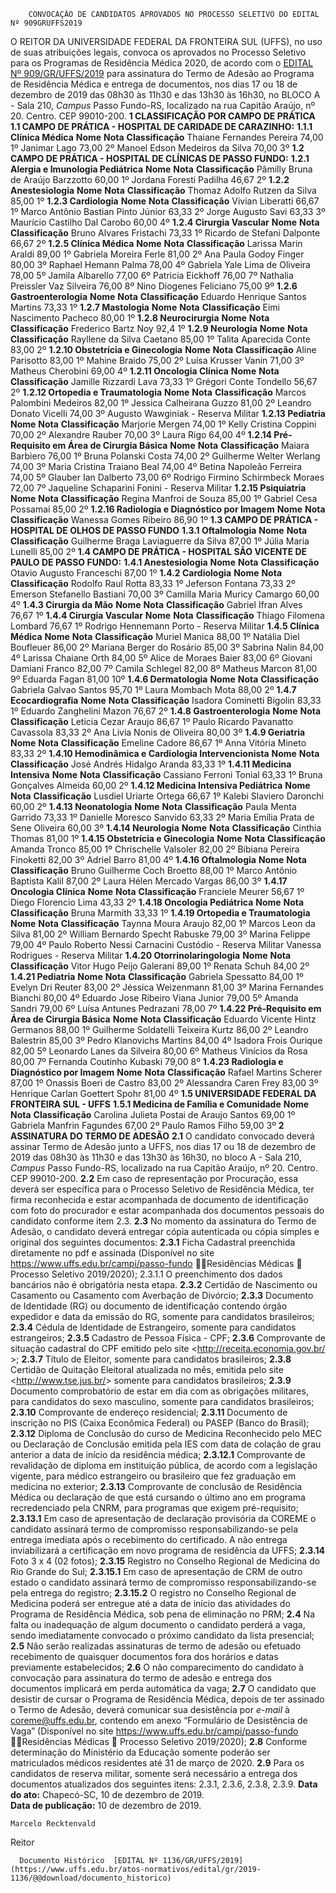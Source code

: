         CONVOCAÇÃO DE CANDIDATOS APROVADOS NO PROCESSO SELETIVO DO EDITAL Nº 909GRUFFS2019  

 O REITOR DA UNIVERSIDADE FEDERAL DA FRONTEIRA SUL (UFFS), no uso de suas atribuições legais, convoca os aprovados no Processo Seletivo para os Programas de Residência Médica 2020, de acordo com o [EDITAL Nº 909/GR/UFFS/2019](https://www.uffs.edu.br/atos-normativos/edital/gr/2019-0909) para assinatura do Termo de Adesão ao Programa de Residência Médica e entrega de documentos, nos dias 17 ou 18 de dezembro de 2019 das 08h30 às 11h30 e das 13h30 às 16h30, no BLOCO A - Sala 210, *Campus*  Passo Fundo-RS, localizado na rua Capitão Araújo, nº 20. Centro. CEP 99010-200.  **1 CLASSIFICAÇÃO POR CAMPO DE PRÁTICA**  **1.1 CAMPO DE PRÁTICA - HOSPITAL DE CARIDADE DE CARAZINHO:** **1.1.1 Clínica Médica**     **Nome**   **Nota**   **Classificação**     Thaiane Fernandes Pereira   74,00   1º     Janimar Lago   73,00   2º     Manoel Edson Medeiros da Silva   70,00   3º      **1.2 CAMPO DE PRÁTICA - HOSPITAL DE CLÍNICAS DE PASSO FUNDO:** **1.2.1 Alergia e Imunologia Pediátrica**     **Nome**   **Nota**   **Classificação**     Pâmilly Bruna de Araújo Barzzotto   60,00   1º     Jordana Foresti Padilha   46,67   2º     **1.2.2 Anestesiologia**     **Nome**   **Nota**   **Classificação**     Thomaz Adolfo Rutzen da Silva   85,00   1º     **1.2.3 Cardiologia**     **Nome**   **Nota**   **Classificação**     Vivian Liberatti   66,67   1º     Marco Antônio Bastian Pinto Júnior   63,33   2º     Jorge Augusto Savi   63,33   3º     Maurício Castilho Dal Carobo   60,00   4º     **1.2.4 Cirurgia Vascular**     **Nome**   **Nota**   **Classificação**     Bruno Alvares Fristachi   73,33   1º     Ricardo de Stefani Dalponte   66,67   2º     **1.2.5 Clínica Médica**     **Nome**   **Nota**   **Classificação**     Larissa Marin Araldi   89,00   1º     Gabriela Moreira Ferle   81,00   2º     Ana Paula Godoy Finger   80,00   3º     Raphael Hemann Palma   78,00   4º     Gabriela Yale Lima de Oliveira   78,00   5º     Jamila Albarello   77,00   6º     Patricia Eickhoff   76,00   7º     Nathalia Preissler Vaz Silveira   76,00   8º     Nino Diogenes Feliciano   75,00   9º     **1.2.6 Gastroenterologia**     **Nome**   **Nota**   **Classificação**     Eduardo Henrique Santos Martins   73,33   1º     **1.2.7 Mastologia**     **Nome**   **Nota**   **Classificação**     Eimi Nascimento Pacheco   80,00   1º     **1.2.8 Neurocirurgia**     **Nome**   **Nota**   **Classificação**     Frederico Bartz Noy   92,4   1º     **1.2.9 Neurologia**     **Nome**   **Nota**   **Classificação**     Rayllene da Silva Caetano   85,00   1º     Talita Aparecida Conte   83,00   2º     **1.2.10 Obstetrícia e Ginecologia**     **Nome**   **Nota**   **Classificação**     Aline Parisotto   83,00   1º     Mahine Braido   75,00   2º     Luísa Krusser Vanin   71,00   3º     Matheus Cherobini   69,00   4º     **1.2.11 Oncologia Clínica**     **Nome**   **Nota**   **Classificação**     Jamille Rizzardi Lava   73,33   1º     Grégori Conte Tondello   56,67   2º     **1.2.12 Ortopedia e Traumatologia**     **Nome**   **Nota**   **Classificação**     Marcos Palombini Medeiros   82,00   1º     Jessica Calheirana Guzzo   81,00   2º     Leandro Donato Vicelli   74,00   3º     Augusto Wawginiak   -   Reserva Militar     **1.2.13 Pediatria**     **Nome**   **Nota**   **Classificação**     Marjorie Mergen   74,00   1º     Kelly Cristina Coppini   70,00   2º     Alexandre Rauber   70,00   3º     Laura Rigo   64,00   4º     **1.2.14 Pré-Requisito em Área de Cirurgia Básica**     **Nome**   **Nota**   **Classificação**     Maiara Barbiero   76,00   1º     Bruna Polanski Costa   74,00   2º     Guilherme Welter Werlang   74,00   3º     Maria Cristina Traiano Beal   74,00   4º     Betina Napoleão Ferreira   74,00   5º     Glauber Ian Dalberto   73,00   6º     Rodrigo Firmino Schirmbeck Moraes   72,00   7º     Jaqueline Schaparini Fonini   -   Reserva Militar     **1.2.15 Psiquiatria**     **Nome**   **Nota**   **Classificação**     Regina Manfroi de Souza   85,00   1º     Gabriel Cesa Possamai   85,00   2º     **1.2.16 Radiologia e Diagnóstico por Imagem**     **Nome**   **Nota**   **Classificação**     Wanessa Gomes Ribeiro   86,90   1º      **1.3 CAMPO DE PRÁTICA - HOSPITAL DE OLHOS DE PASSO FUNDO** **1.3.1 Oftalmologia**     **Nome**   **Nota**   **Classificação**     Guilherme Braga Laviaguerre da Silva   87,00   1º     Júlia Maria Lunelli   85,00   2º      **1.4 CAMPO DE PRÁTICA - HOSPITAL SÃO VICENTE DE PAULO DE PASSO FUNDO:** **1.4.1 Anestesiologia**     **Nome**   **Nota**   **Classificação**     Otavio Augusto Franceschi   87,00   1º     **1.4.2 Cardiologia**     **Nome**   **Nota**   **Classificação**     Rodolfo Raul Rotta   83,33   1º     Jeferson Fontana   73,33   2º     Emerson Stefanello Bastiani   70,00   3º     Camilla Maria Muricy Camargo   60,00   4º     **1.4.3 Cirurgia da Mão**     **Nome**   **Nota**   **Classificação**     Gabriel Ifran Alves   76,67   1º     **1.4.4 Cirurgia Vascular**     **Nome**   **Nota**   **Classificação**     Thiago Filomena Lombard   76,67   1º     Rodrigo Hennemann Porto   -   Reserva Militar     **1.4.5 Clínica Médica**     **Nome**   **Nota**   **Classificação**     Muriel Manica   88,00   1º     Natália Diel Boufleuer   86,00   2º     Mariana Berger do Rosário   85,00   3º     Sabrina Nalin   84,00   4º     Larissa Chaiane Orth   84,00   5º     Alice de Moraes Baier   83,00   6º     Giovani Damiani Franco   82,00   7º     Camila Schlegel   82,00   8º     Matheus Marcon   81,00   9º     Eduarda Fagan   81,00   10º     **1.4.6 Dermatologia**     **Nome**   **Nota**   **Classificação**     Gabriela Galvao Santos   95,70   1º     Laura Mombach Mota   88,00   2º     **1.4.7 Ecocardiografia**     **Nome**   **Nota**   **Classificação**     Isadora Cominetti Bigolin   83,33   1º     Eduardo Zanghelini Mazon   76,67   2º     **1.4.8 Gastroenterologia**     **Nome**   **Nota**   **Classificação**     Leticia Cezar Araujo   86,67   1º     Paulo Ricardo Pavanatto Cavassola   83,33   2º     Ana Livia Nonis de Oliveira   80,00   3º     **1.4.9 Geriatria**     **Nome**   **Nota**   **Classificação**     Emeline Cadore   86,67   1º     Anna Vitória Mineto   83,33   2º     **1.4.10 Hemodinâmica e Cardiologia Intervencionista**     **Nome**   **Nota**   **Classificação**     José Andrés Hidalgo Aranda   83,33   1º     **1.4.11 Medicina Intensiva**     **Nome**   **Nota**   **Classificação**     Cassiano Ferroni Tonial   63,33   1º     Bruna Gonçalves Almeida   60,00   2º     **1.4.12 Medicina Intensiva Pediátrica**     **Nome**   **Nota**   **Classificação**     Lusdiel Uriarte Ortega   66,67   1º     Kalebi Slaviero Daronchi   60,00   2º     **1.4.13 Neonatologia**     **Nome**   **Nota**   **Classificação**     Paula Menta Garrido   73,33   1º     Danielle Moresco Sanvido   63,33   2º     Maria Emília Prata de Sene Oliveira   60,00   3º     **1.4.14 Neurologia**     **Nome**   **Nota**   **Classificação**     Cinthia Thomas   81,00   1º     **1.4.15 Obstetrícia e Ginecologia**     **Nome**   **Nota**   **Classificação**     Amanda Tronco   85,00   1º     Chrischelle Valsoler   82,00   2º     Bibiana Pereira Finoketti   82,00   3º     Adriel Barro   81,00   4º     **1.4.16 Oftalmologia**     **Nome**   **Nota**   **Classificação**     Bruno Guilherme Coch Broetto   88,00   1º     Marco Antônio Baptista Kalil   87,00   2º     Laura Hélen Mercado Vargas   86,00   3º     **1.4.17 Oncologia Clínica**     **Nome**   **Nota**   **Classificação**     Franciele Meurer   56,67   1º     Diego Florencio Lima   43,33   2º     **1.4.18 Oncologia Pediátrica**     **Nome**   **Nota**   **Classificação**     Bruna Marmith   33,33   1º     **1.4.19 Ortopedia e Traumatologia**     **Nome**   **Nota**   **Classificação**     Taynna Moura Araujo   82,00   1º     Marcos Leon da Silva   81,00   2º     William Bernardo Specht Rabuske   79,00   3º     Marina Felippe   79,00   4º     Paulo Roberto Nessi Carnacini Custódio   -   Reserva Militar     Vanessa Rodrigues   -   Reserva Militar     **1.4.20 Otorrinolaringologia**     **Nome**   **Nota**   **Classificação**     Vitor Hugo Peijo Galerani   89,00   1º     Renata Schuh   84,00   2º     **1.4.21 Pediatria**     **Nome**   **Nota**   **Classificação**     Gabriela Spessatto   84,00   1º     Evelyn Dri Reuter   83,00   2º     Jéssica Weizenmann   81,00   3º     Marina Fernandes Bianchi   80,00   4º     Eduardo Jose Ribeiro Viana Junior   79,00   5º     Amanda Sandri   79,00   6º     Luísa Antunes Pedrazani   78,00   7º     **1.4.22 Pré-Requisito em Área de Cirurgia Básica**     **Nome**   **Nota**   **Classificação**     Eduardo Vicente Hintz Germanos   88,00   1º     Guilherme Soldatelli Teixeira Kurtz   86,00   2º     Leandro Balestrin   85,00   3º     Pedro Klanovichs Martins   84,00   4º     Isadora Frois Ourique   82,00   5º     Leonardo Lanes da Silveira   80,00   6º     Matheus Vinícios da Rosa   80,00   7º     Fernanda Coutinho Kubaski   79,00   8º     **1.4.23 Radiologia e Diagnóstico por Imagem**     **Nome**   **Nota**   **Classificação**     Rafael Martins Scherer   87,00   1º     Onassis Boeri de Castro   83,00   2º     Alessandra Caren Frey   83,00   3º     Henrique Carlan Goettert Spohr   81,00   4º      **1.5 UNIVERSIDADE FEDERAL DA FRONTEIRA SUL - UFFS** **1.5.1 Medicina de Família e Comunidade**     **Nome**   **Nota**   **Classificação**     Carolina Julieta Postai de Araujo Santos   69,00   1º     Gabriela Manfrin Fagundes   67,00   2º     Paulo Ramos Filho   59,00   3º      **2 ASSINATURA DO TERMO DE ADESÃO** **2.1**  O candidato convocado deverá assinar Termo de Adesão junto a UFFS, nos dias 17 ou 18 de dezembro de 2019 das 08h30 às 11h30 e das 13h30 às 16h30, no bloco A - Sala 210, *Campus*  Passo Fundo-RS, localizado na rua Capitão Araújo, nº 20. Centro. CEP 99010-200. **2.2**  Em caso de representação por Procuração, essa deverá ser específica para o Processo Seletivo de Residência Médica, ter firma reconhecida e estar acompanhada de documento de identificação com foto do procurador e estar acompanhada dos documentos pessoais do candidato conforme item 2.3. **2.3**  No momento da assinatura do Termo de Adesão, o candidato deverá entregar cópia autenticada ou cópia simples e original dos seguintes documentos: **2.3.1**  Ficha Cadastral preenchida diretamente no pdf e assinada (Disponível no site <https://www.uffs.edu.br/campi/passo-fundo> Residências Médicas  Processo Seletivo 2019/2020); 2.3.1.1 O preenchimento dos dados bancários não é obrigatória nesta etapa. **2.3.2**  Certidão de Nascimento ou Casamento ou Casamento com Averbação de Divórcio; **2.3.3**  Documento de Identidade (RG) ou documento de identificação contendo órgão expedidor e data da emissão do RG, somente para candidatos brasileiros; **2.3.4**  Cédula de Identidade de Estrangeiro, somente para candidatos estrangeiros; **2.3.5**  Cadastro de Pessoa Física - CPF; **2.3.6**  Comprovante de situação cadastral do CPF emitido pelo site <http://receita.economia.gov.br/ >; **2.3.7**  Título de Eleitor, somente para candidatos brasileiros; **2.3.8**  Certidão de Quitação Eleitoral atualizada no mês, emitida pelo site <<http://www.tse.jus.br/>> somente para candidatos brasileiros; **2.3.9**  Documento comprobatório de estar em dia com as obrigações militares, para candidatos do sexo masculino, somente para candidatos brasileiros; **2.3.10**  Comprovante de endereço residencial; **2.3.11**  Documento de inscrição no PIS (Caixa Econômica Federal) ou PASEP (Banco do Brasil); **2.3.12**  Diploma de Conclusão do curso de Medicina Reconhecido pelo MEC ou Declaração de Conclusão emitida pela IES com data de colação de grau anterior a data de início da residência médica; **2.3.12.1**  Comprovante de revalidação de diploma em instituição pública, de acordo com a legislação vigente, para médico estrangeiro ou brasileiro que fez graduação em medicina no exterior; **2.3.13**  Comprovante de conclusão de Residência Médica ou declaração de que está cursando o último ano em programa recredenciado pela CNRM, para programas que exigem pré-requisito; **2.3.13.1**  Em caso de apresentação de declaração provisória da COREME o candidato assinará termo de compromisso responsabilizando-se pela entrega imediata após o recebimento do certificado. A não entrega inviabilizará a certificação em novo programa de residência da UFFS; **2.3.14**  Foto 3 x 4 (02 fotos); **2.3.15**  Registro no Conselho Regional de Medicina do Rio Grande do Sul; **2.3.15.1**  Em caso de apresentação de CRM de outro estado o candidato assinará termo de compromisso responsabilizando-se pela entrega do registro; **2.3.15.2**  O registro no Conselho Regional de Medicina poderá ser entregue até a data de início das atividades do Programa de Residência Médica, sob pena de eliminação no PRM; **2.4**  Na falta ou inadequação de algum documento o candidato perderá a vaga, sendo imediatamente convocado o próximo candidato da lista presencial; **2.5**  Não serão realizadas assinaturas de termo de adesão ou efetuado recebimento de quaisquer documentos fora dos horários e datas previamente estabelecidos; **2.6**  O não comparecimento do candidato à convocação para assinatura do termo de adesão e entrega dos documentos implicará em perda automática da vaga; **2.7**  O candidato que desistir de cursar o Programa de Residência Médica, depois de ter assinado o Termo de Adesão, deverá comunicar sua desistência por *e-mail*  à coreme@uffs.edu.br, contendo em anexo “Formulário de Desistência de Vaga” (Disponível no site <https://www.uffs.edu.br/campi/passo-fundo> Residências Médicas  Processo Seletivo 2019/2020); **2.8**  Conforme determinação do Ministério da Educação somente poderão ser matriculados médicos residentes até 31 de março de 2020. **2.9**  Para os candidatos de reserva militar, somente será necessário a entrega dos documentos atualizados dos seguintes itens: 2.3.1, 2.3.6, 2.3.8, 2.3.9.        **Data do ato:** Chapecó-SC, 10 de dezembro de 2019.   
 **Data de publicação:**  10 de dezembro de 2019. 

    Marcelo Recktenvald   
 Reitor 

      Documento Histórico  [EDITAL Nº 1136/GR/UFFS/2019](https://www.uffs.edu.br/atos-normativos/edital/gr/2019-1136/@@download/documento_historico)     
      